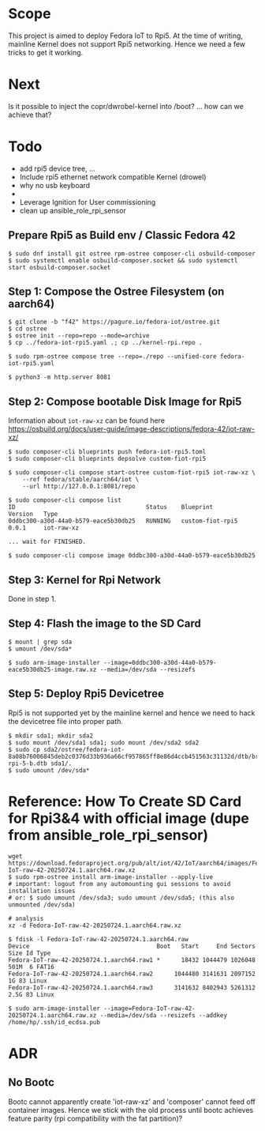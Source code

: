 # Scope
This project is aimed to deploy Fedora IoT to Rpi5. At the time of writing, mainline Kernel does not support Rpi5 networking. Hence we need a few tricks to get it working.


# Next
Is it possible to inject the copr/dwrobel-kernel into /boot? ... how can we achieve that?


# Todo
- add rpi5 device tree, ...
- Include rpi5 ethernet network compatible Kernel (drowel)
- why no usb keyboard
- 
- Leverage Ignition for User commissioning
- clean up ansible_role_rpi_sensor


## Prepare Rpi5 as Build env / Classic Fedora 42
```
$ sudo dnf install git ostree rpm-ostree composer-cli osbuild-composer
$ sudo systemctl enable osbuild-composer.socket && sudo systemctl start osbuild-composer.socket
```


## Step 1: Compose the Ostree Filesystem (on aarch64)
```
$ git clone -b "f42" https://pagure.io/fedora-iot/ostree.git
$ cd ostree
$ ostree init --repo=repo --mode=archive
$ cp ../fedora-iot-rpi5.yaml .; cp ../kernel-rpi.repo .

$ sudo rpm-ostree compose tree --repo=./repo --unified-core fedora-iot-rpi5.yaml

$ python3 -m http.server 8081
```

## Step 2: Compose bootable Disk Image for Rpi5
Information about `iot-raw-xz` can be found here https://osbuild.org/docs/user-guide/image-descriptions/fedora-42/iot-raw-xz/
```
$ sudo composer-cli blueprints push fedora-iot-rpi5.toml
$ sudo composer-cli blueprints depsolve custom-fiot-rpi5

$ sudo composer-cli compose start-ostree custom-fiot-rpi5 iot-raw-xz \
    --ref fedora/stable/aarch64/iot \
    --url http://127.0.0.1:8081/repo

$ sudo composer-cli compose list
ID                                     Status    Blueprint          Version   Type
0ddbc300-a30d-44a0-b579-eace5b30db25   RUNNING   custom-fiot-rpi5   0.0.1     iot-raw-xz

... wait for FINISHED.

$ sudo composer-cli compose image 0ddbc300-a30d-44a0-b579-eace5b30db25
```

## Step 3: Kernel for Rpi Network
Done in step 1.

## Step 4: Flash the image to the SD Card
```
$ mount | grep sda
$ umount /dev/sda*

$ sudo arm-image-installer --image=0ddbc300-a30d-44a0-b579-eace5b30db25-image.raw.xz --media=/dev/sda --resizefs

```

## Step 5: Deploy Rpi5 Devicetree
Rpi5 is not supported yet by the mainline kernel and hence we need to hack the devicetree file into proper path.
```
$ mkdir sda1; mkdir sda2
$ sudo mount /dev/sda1 sda1; sudo mount /dev/sda2 sda2
$ sudo cp sda2/ostree/fedora-iot-8a08b76006845deb2c0376d33b936a66cf957865ff8e86d4ccb451563c31132d/dtb/broadcom/bcm2712-rpi-5-b.dtb sda1/.
$ sudo umount /dev/sda*
```


# Reference: How To Create SD Card for Rpi3&4 with official image (dupe from ansible_role_rpi_sensor)
```
wget https://download.fedoraproject.org/pub/alt/iot/42/IoT/aarch64/images/Fedora-IoT-raw-42-20250724.1.aarch64.raw.xz
$ sudo rpm-ostree install arm-image-installer --apply-live
# important: logout from any automounting gui sessions to avoid installation issues
# or: $ sudo umount /dev/sda3; sudo umount /dev/sda5; (this also unmounted /dev/sda)

# analysis
xz -d Fedora-IoT-raw-42-20250724.1.aarch64.raw.xz

$ fdisk -l Fedora-IoT-raw-42-20250724.1.aarch64.raw
Device                                    Boot   Start     End Sectors  Size Id Type
Fedora-IoT-raw-42-20250724.1.aarch64.raw1 *      18432 1044479 1026048  501M  6 FAT16
Fedora-IoT-raw-42-20250724.1.aarch64.raw2      1044480 3141631 2097152    1G 83 Linux
Fedora-IoT-raw-42-20250724.1.aarch64.raw3      3141632 8402943 5261312  2.5G 83 Linux

$ sudo arm-image-installer --image=Fedora-IoT-raw-42-20250724.1.aarch64.raw.xz --media=/dev/sda --resizefs --addkey /home/hp/.ssh/id_ecdsa.pub

```


# ADR

## No Bootc
Bootc cannot apparently create 'iot-raw-xz' and 'composer' cannot feed off container images. Hence we stick with the old process until bootc achieves feature parity (rpi compatibility with the fat partition)?
